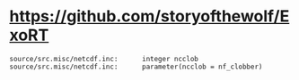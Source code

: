 # https://github.com/storyofthewolf/ExoRT

```console
source/src.misc/netcdf.inc:      integer ncclob
source/src.misc/netcdf.inc:      parameter(ncclob = nf_clobber)

```

